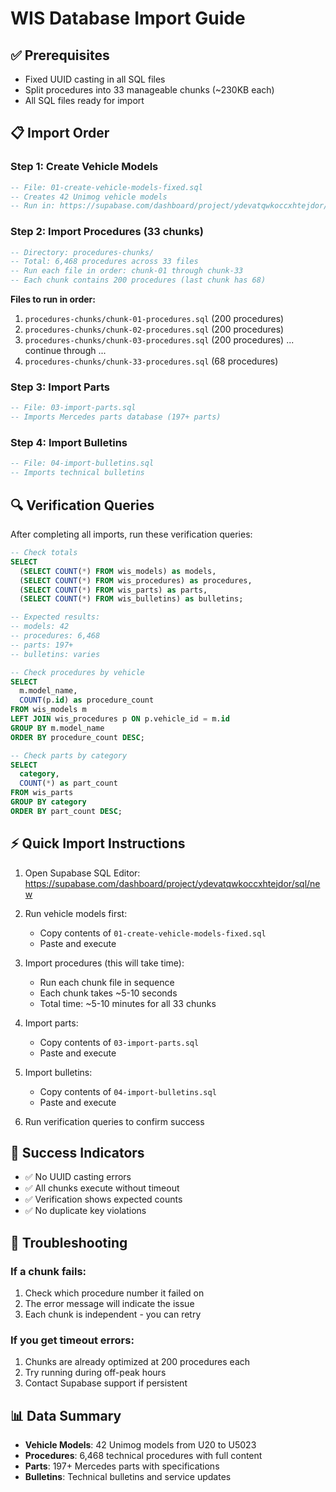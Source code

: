 # WIS Database Import Guide

## ✅ Prerequisites
- Fixed UUID casting in all SQL files
- Split procedures into 33 manageable chunks (~230KB each)
- All SQL files ready for import

## 📋 Import Order

### Step 1: Create Vehicle Models
```sql
-- File: 01-create-vehicle-models-fixed.sql
-- Creates 42 Unimog vehicle models
-- Run in: https://supabase.com/dashboard/project/ydevatqwkoccxhtejdor/sql/new
```

### Step 2: Import Procedures (33 chunks)
```sql
-- Directory: procedures-chunks/
-- Total: 6,468 procedures across 33 files
-- Run each file in order: chunk-01 through chunk-33
-- Each chunk contains 200 procedures (last chunk has 68)
```

**Files to run in order:**
1. `procedures-chunks/chunk-01-procedures.sql` (200 procedures)
2. `procedures-chunks/chunk-02-procedures.sql` (200 procedures)
3. `procedures-chunks/chunk-03-procedures.sql` (200 procedures)
... continue through ...
33. `procedures-chunks/chunk-33-procedures.sql` (68 procedures)

### Step 3: Import Parts
```sql
-- File: 03-import-parts.sql
-- Imports Mercedes parts database (197+ parts)
```

### Step 4: Import Bulletins
```sql
-- File: 04-import-bulletins.sql
-- Imports technical bulletins
```

## 🔍 Verification Queries

After completing all imports, run these verification queries:

```sql
-- Check totals
SELECT 
  (SELECT COUNT(*) FROM wis_models) as models,
  (SELECT COUNT(*) FROM wis_procedures) as procedures,
  (SELECT COUNT(*) FROM wis_parts) as parts,
  (SELECT COUNT(*) FROM wis_bulletins) as bulletins;

-- Expected results:
-- models: 42
-- procedures: 6,468
-- parts: 197+
-- bulletins: varies

-- Check procedures by vehicle
SELECT 
  m.model_name,
  COUNT(p.id) as procedure_count
FROM wis_models m
LEFT JOIN wis_procedures p ON p.vehicle_id = m.id
GROUP BY m.model_name
ORDER BY procedure_count DESC;

-- Check parts by category
SELECT 
  category,
  COUNT(*) as part_count
FROM wis_parts
GROUP BY category
ORDER BY part_count DESC;
```

## ⚡ Quick Import Instructions

1. Open Supabase SQL Editor: https://supabase.com/dashboard/project/ydevatqwkoccxhtejdor/sql/new

2. Run vehicle models first:
   - Copy contents of `01-create-vehicle-models-fixed.sql`
   - Paste and execute

3. Import procedures (this will take time):
   - Run each chunk file in sequence
   - Each chunk takes ~5-10 seconds
   - Total time: ~5-10 minutes for all 33 chunks

4. Import parts:
   - Copy contents of `03-import-parts.sql`
   - Paste and execute

5. Import bulletins:
   - Copy contents of `04-import-bulletins.sql`
   - Paste and execute

6. Run verification queries to confirm success

## 🎯 Success Indicators
- ✅ No UUID casting errors
- ✅ All chunks execute without timeout
- ✅ Verification shows expected counts
- ✅ No duplicate key violations

## 🔧 Troubleshooting

### If a chunk fails:
1. Check which procedure number it failed on
2. The error message will indicate the issue
3. Each chunk is independent - you can retry

### If you get timeout errors:
1. Chunks are already optimized at 200 procedures each
2. Try running during off-peak hours
3. Contact Supabase support if persistent

## 📊 Data Summary
- **Vehicle Models**: 42 Unimog models from U20 to U5023
- **Procedures**: 6,468 technical procedures with full content
- **Parts**: 197+ Mercedes parts with specifications
- **Bulletins**: Technical bulletins and service updates